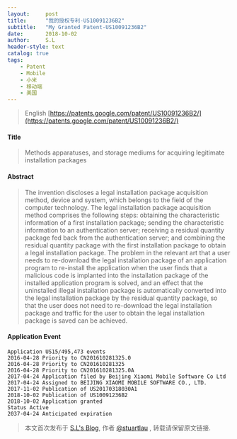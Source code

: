 ```yaml
---
layout:     post
title:      "我的授权专利-US10091236B2"
subtitle:   "My Granted Patent-US10091236B2"
date:       2018-10-02
author:     S.L
header-style: text
catalog: true
tags:
    - Patent
    - Mobile
    - 小米
    - 移动端
    - 美国
---
```

> English [https://patents.google.com/patent/US10091236B2/](https://patents.google.com/patent/US10091236B2/)

#### Title
> Methods apparatuses, and storage mediums for acquiring legitimate installation packages

#### Abstract
> The invention discloses a legal installation package acquisition method, device and system, which belongs to the field of the computer technology. The legal installation package acquisition method comprises the following steps: obtaining the characteristic information of a first installation package; sending the characteristic information to an authentication server; receiving a residual quantity package fed back from the authentication server; and combining the residual quantity package with the first installation package to obtain a legal installation package. The problem in the relevant art that a user needs to re-download the legal installation package of an application program to re-install the application when the user finds that a malicious code is implanted into the installation package of the installed application program is solved, and an effect that the uninstalled illegal installation package is automatically converted into the legal installation package by the residual quantity package, so that the user does not need to re-download the legal installation package and traffic for the user to obtain the legal installation package is saved can be achieved.


#### Application Event
```
Application US15/495,473 events 
2016-04-28 Priority to CN201610281325.0
2016-04-28 Priority to CN201610281325
2016-04-28 Priority to CN201610281325.0A
2017-04-24 Application filed by Beijing Xiaomi Mobile Software Co Ltd
2017-04-24 Assigned to BEIJING XIAOMI MOBILE SOFTWARE CO., LTD.
2017-11-02 Publication of US20170318030A1
2018-10-02 Publication of US10091236B2
2018-10-02 Application granted
Status Active
2037-04-24 Anticipated expiration
```
> 本文首次发布于 [S.L's Blog](http://elsef.com), 作者 [@stuartlau](http://github.com/stuartlau) ,
转载请保留原文链接.
